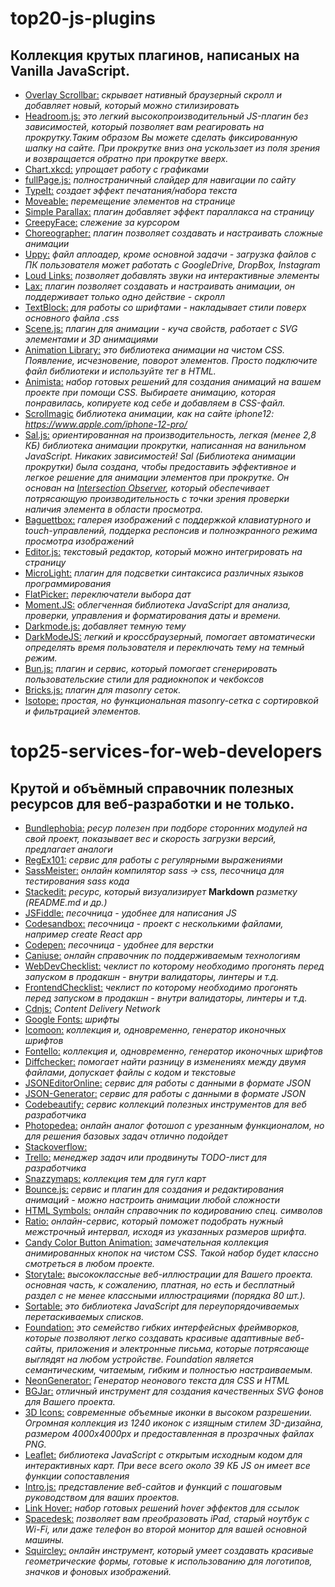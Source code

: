 # top20-js-plugins
## Коллекция крутых плагинов, написаных на Vanilla JavaScript.

- [Overlay Scrollbar:](https://kingsora.github.io/OverlayScrollbars/#!overview) *скрывает нативный браузерный скролл и добавляет новый, который можно стилизировать*
- [Headroom.js:](https://wicky.nillia.ms/headroom.js/) *это легкий высокопроизводительный JS-плагин без зависимостей, который позволяет вам реагировать на прокрутку.Таким образом Вы можете сделать фиксированную шапку на сайте. При прокрутке вниз она ускользает из поля зрения и возвращается обратно при прокрутке вверх.*
- [Chart.xkcd:](https://timqian.com/chart.xkcd/) *упрощает работу с графиками*
- [fullPage.js:](https://alvarotrigo.com/fullPage/) *полностраничный слайдер для навигации по сайту*
- [TypeIt:](https://github.com/alexmacarthur/typeit) *создает эффект печатания/набора текста*
- [Moveable:](https://github.com/daybrush/moveable) *перемещение элементов на странице*
- [Simple Parallax:](https://simpleparallax.com) *плагин добавляет эффект параллакса на страницу*
- [CreepyFace:](https://creepyface.io) *слежение за курсором*
- [Choreographer:](https://christinecha.github.io/choreographer-js/) *плагин позволяет создавать и настраивать сложные анимации*
- [Uppy:](https://uppy.io) *файл аплоадер, кроме основной задачи - загрузка файлов с ПК пользователя может работать с GoogleDrive, DropBox, Instagram*
- [Loud Links:](https://loudlinks.rocks) *позволяет добавлять звуки на интерактивные элементы*
- [Lax:](https://github.com/alexfoxy/lax.js) *плагин позволяет создавать и настраивать анимации, он поддерживает только одно действие - скролл*
- [TextBlock:](http://textblock.io) *для работы со шрифтами - накладывает стили поверх основного файла .css*
- [Scene.js:](https://daybrush.com/scenejs/) *плагин для анимации - куча свойств, работает с SVG элементами и 3D анимациями*
- [Animation Library:](http://animation.kaustubhmenon.com/) *это библиотека анимации на чистом CSS. Появление, исчезновение, поворот элементов. Просто подключите файл библиотеки и используйте тег в HTML.*
- [Animista:](https://animista.net/) *набор готовых решений для создания анимаций на вашем проекте при помощи CSS. Выбираете анимацию, которая понравилась, копируете код себе и добавляем в CSS-файл.*
- [Scrollmagic](https://scrollmagic.io/) *библиотека анимации, как на сайте iphone12: https://www.apple.com/iphone-12-pro/*
- [Sal.js:](https://mciastek.github.io/sal/) *ориентированная на производительность, легкая (менее 2,8 КБ) библиотека анимации прокрутки, написанная на ванильном JavaScript. Никаких зависимостей! Sal (Библиотека анимации прокрутки) была создана, чтобы предоставить эффективное и легкое решение для анимации элементов при прокрутке. Он основан на [Intersection Observer](https://developer.mozilla.org/en-US/docs/Web/API/Intersection_Observer_API), который обеспечивает потрясающую производительность с точки зрения проверки наличия элемента в области просмотра.*
- [Baguettbox:](https://feimosi.github.io/baguetteBox.js/) *галерея изображений с поддержкой клавиатурного и touch-управлений, поддерка респонсив и полноэкранного режима просмотра изображений*
- [Editor.js:](https://editorjs.io) *текстовый редактор, который можно интегрировать на страницу*
- [MicroLight:](https://asvd.github.io/microlight/) *плагин для подсветки синтаксиса различных языков программирования*
- [FlatPicker:](https://flatpickr.js.org) *переключатели выбора дат*
- [Moment.JS:](https://momentjs.com/) *облегченная библиотека JavaScript для анализа, проверки, управления и форматирования даты и времени.*
- [Darkmode.js:](https://darkmodejs.learn.uno) *добавляет темную тему*
- [DarkModeJS:](https://nickdeny.github.io/darkmode-js/) *легкий и кроссбраузерный, помогает автоматически определять время пользователя и переключать тему на темный режим.*
- [Bun.js:](https://bun.js.org) *плагин и сервис, который помогает сгенерировать пользовательские стили для радиокнопок и чекбоксов*
- [Bricks.js:](http://callmecavs.com/bricks.js/) *плагин для masonry сеток.*
- [Isotope:](https://isotope.metafizzy.co/) *простая, но функциональная masonry-сетка с сортировкой и фильтрацией элементов.*

# top25-services-for-web-developers
## Крутой и объёмный справочник полезных ресурсов для веб-разработки и не только.
 
- [Bundlephobia:](https://bundlephobia.com) *ресур полезен при подборе сторонних модулей на свой проект, показывает вес и скорость загрузки версий, предлагает аналоги*
- [RegEx101:](https://regex101.com) *сервис для работы с регулярными выражениями*
- [SassMeister:](https://www.sassmeister.com) *онлайн компилятор sass -> css, песочница для тестирования sass кода*
- [Stackedit:](https://stackedit.io) *ресурс, который визуализирует* **Markdown** *разметку (README.md и др.)*
- [JSFiddle:](https://jsfiddle.net) *песочница - удобнее для написания JS*
- [Codesandbox:](https://codesandbox.io) *песочница - проект с несколькими файлами, например create React app*
- [Codepen:](https://codepen.io) *песочница - удобнее для верстки*
- [Caniuse:](https://caniuse.com) *онлайн справочник по поддерживаемым технологиям*
- [WebDevChecklist:](https://webdevchecklist.com) *чеклист по которому необходимо прогонять перед запуском в продакшн - внутри валидаторы, линтеры и т.д.*
- [FrontendChecklist:](https://frontendchecklist.io) *чеклист по которому необходимо прогонять перед запуском в продакшн - внутри валидаторы, линтеры и т.д.*
- [Cdnjs:](https://cdnjs.com) *Content Delivery Network*
- [Google Fonts:](https://fonts.google.com) *шрифты*
- [Icomoon:](https://icomoon.io) *коллекция и, одновременно, генератор иконочных шрифтов*
- [Fontello:](http://fontello.com) *коллекция и, одновременно, генератор иконочных шрифтов*
- [Diffchecker:](https://www.diffchecker.com) *помогает найти разницу в изменениях между двумя файлами, допускает файлы с кодом и текстовые*
- [JSONEditorOnline:](https://jsoneditoronline.org) *сервис для работы с данными в формате JSON*
- [JSON-Generator:](https://www.json-generator.com) *сервис для работы с данными в формате JSON*
- [Codebeautify:](https://codebeautify.org) *сервис коллекций полезных инструментов для веб разработчика*
- [Photopedea:](https://www.photopea.com) *онлайн аналог фотошоп с урезанным функционалом, но для решения базовых задач отлично подойдет*
- [Stackoverflow:](https://stackoverflow.com)
- [Trello:](https://trello.com) *менеджер задач или продвинуты TODO-лист для разработчика*
- [Snazzymaps:](https://snazzymaps.com) *коллекция тем для гугл карт*
- [Bounce.js:](http://bouncejs.com) *сервис и плагин для создания и редактирования анимаций - можно настроить анимации любой сложности*
- [HTML Symbols:](https://www.toptal.com/designers/htmlarrows/) *онлайн справочник по кодированию спец. символов*
- [Ratio:](https://typeratio.com/) *онлайн-сервис, который поможет подобрать нужный межстрочный интервал, исходя из указанных размеров шрифта.*
- [Candy Color Button Animation:](https://codepen.io/yuhomyan/pen/OJMejWJ) *замечательная коллекция анимированных кнопок на чистом CSS. Такой набор будет классно смотреться в любом проекте.*
- [Storytale:](https://storytale.io/) *высококлассные веб-иллюстрации для Вашего проекта. основная часть, к сожалению, платная, но есть и бесплатный раздел с не менее классными иллюстрациями (порядка 80 шт.).*
- [Sortable:](https://sortablejs.github.io/sortablejs/) *это библиотека JavaScript для переупорядочиваемых перетаскиваемых списков.*
- [Foundation:](https://get.foundation/) *это семейство гибких интерфейсных фреймворков, которые позволяют легко создавать красивые адаптивные веб-сайты, приложения и электронные письма, которые потрясающе выглядят на любом устройстве. Foundation является семантическим, читаемым, гибким и полностью настраиваемым.*
- [NeonGenerator:](https://yaroslavweb.github.io/Neon-Generator/) *Генератор неонового текста для CSS и HTML*
- [BGJar:](https://bgjar.com/) *отличный инструмент для создания качественных SVG фонов для Вашего проекта.*
- [3D Icons:](https://www.iconshock.com/3d-icons/) *современные объемные иконки в высоком разрешении. Огромная коллекция из 1240 иконок с изящным стилем 3D-дизайна, размером 4000x4000px и предоставленная в прозрачных файлах PNG.*
- [Leaflet:](https://leafletjs.com/) *библиотека JavaScript с открытым исходным кодом для интерактивных карт. При весе всего около 39 КБ JS он имеет все функции сопоставления*
- [Intro.js:](https://introjs.com/) *представление веб-сайтов и функций с пошаговым руководством для ваших проектов.*
- [Link Hover:](https://codepen.io/hafizfattah/pen/tkgyK) *набор готовых решений hover эффектов для ссылок*
- [Spacedesk:](https://spacedesk.net/) *позволяет вам преобразовать iPad, старый ноутбук с Wi-Fi, или даже телефон во второй монитор для вашей основной машины.*
- [Squircley:](https://squircley.app/) *онлайн инструмент, который умеет создавать красивые геометрические формы, готовые к использованию для логотипов, значков и фоновых изображений.*
